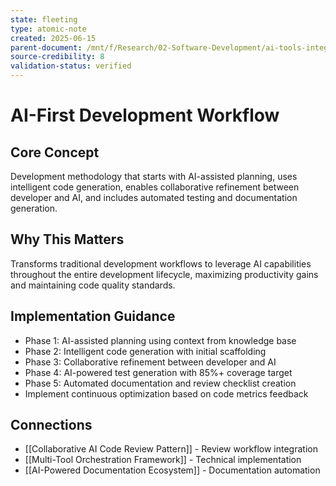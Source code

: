 ```yaml
---
state: fleeting
type: atomic-note
created: 2025-06-15
parent-document: /mnt/f/Research/02-Software-Development/ai-tools-integration/02-Workflow-Integration-Patterns.md
source-credibility: 8
validation-status: verified
---
```


# AI-First Development Workflow

## Core Concept
Development methodology that starts with AI-assisted planning, uses intelligent code generation, enables collaborative refinement between developer and AI, and includes automated testing and documentation generation.

## Why This Matters
Transforms traditional development workflows to leverage AI capabilities throughout the entire development lifecycle, maximizing productivity gains and maintaining code quality standards.

## Implementation Guidance
- Phase 1: AI-assisted planning using context from knowledge base
- Phase 2: Intelligent code generation with initial scaffolding
- Phase 3: Collaborative refinement between developer and AI
- Phase 4: AI-powered test generation with 85%+ coverage target
- Phase 5: Automated documentation and review checklist creation
- Implement continuous optimization based on code metrics feedback

## Connections
- [[Collaborative AI Code Review Pattern]] - Review workflow integration
- [[Multi-Tool Orchestration Framework]] - Technical implementation
- [[AI-Powered Documentation Ecosystem]] - Documentation automation
